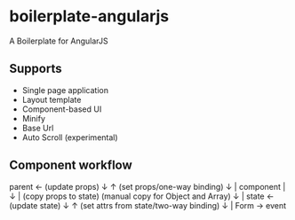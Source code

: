 # boilerplate-angularjs
A Boilerplate for AngularJS

## Supports
- Single page application
- Layout template
- Component-based UI
- Minify
- Base Url
- Auto Scroll (experimental)

## Component workflow
parent    ←   (update props)
↓                  ↑
(set props/one-way binding)
↓                  |
component          |
↓                  |
(copy props to state)
(manual copy for Object and Array)
↓                  |
state     ←   (update state)
↓                  ↑
(set attrs from state/two-way binding)
↓                  |
Form      →      event